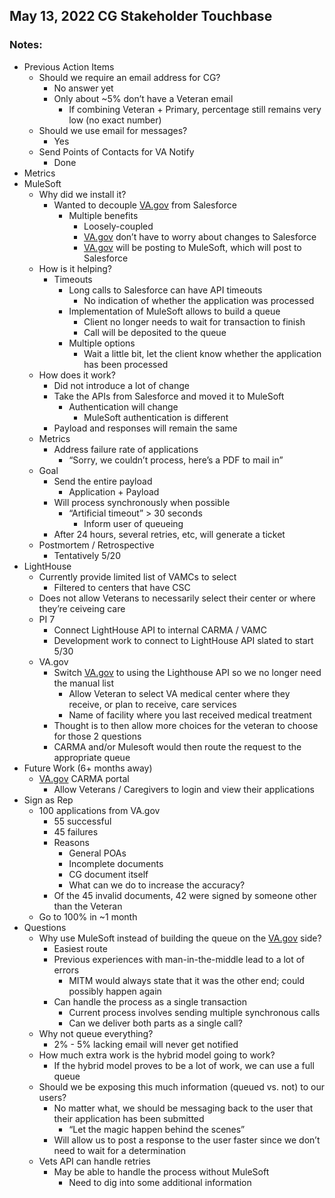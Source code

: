 ## May 13, 2022 CG Stakeholder Touchbase

### Notes:
- Previous Action Items
    - Should we require an email address for CG?
        - No answer yet
        - Only about ~5% don’t have a Veteran email
            - If combining Veteran + Primary, percentage still remains very low (no exact number)
    - Should we use email for messages?
        - Yes
    - Send Points of Contacts for VA Notify
        - Done
- Metrics
- MuleSoft
    - Why did we install it?
        - Wanted to decouple [VA.gov](http://VA.gov) from Salesforce
            - Multiple benefits
                - Loosely-coupled
                - [VA.gov](http://VA.gov) don’t have to worry about changes to Salesforce
                - [VA.gov](http://VA.gov) will be posting to MuleSoft, which will post to Salesforce
    - How is it helping?
        - Timeouts
            - Long calls to Salesforce can have API timeouts
                - No indication of whether the application was processed
            - Implementation of MuleSoft allows to build a queue
                - Client no longer needs to wait for transaction to finish
                - Call will be deposited to the queue
            - Multiple options
                - Wait a little bit, let the client know whether the application has been processed
    - How does it work?
        - Did not introduce a lot of change
        - Take the APIs from Salesforce and moved it to MuleSoft
            - Authentication will change
                - MuleSoft authentication is different
        - Payload and responses will remain the same
    - Metrics
        - Address failure rate of applications
            - “Sorry, we couldn’t process, here’s a PDF to mail in”
    - Goal
        - Send the entire payload
            - Application + Payload
        - Will process synchronously when possible
            - “Artificial timeout” > 30 seconds
                - Inform user of queueing
        - After 24 hours, several retries, etc, will generate a ticket
    - Postmortem / Retrospective
        - Tentatively 5/20
- LightHouse
    - Currently provide limited list of VAMCs to select
        - Filtered to centers that have CSC
    - Does not allow Veterans to necessarily select their center or where they’re ceiveing care
    - PI 7
        - Connect LightHouse API to internal CARMA / VAMC
        - Development work to connect to LightHouse API slated to start 5/30
    - VA.gov
        - Switch [VA.gov](http://VA.gov) to using the Lighthouse API so we no longer need the manual list
            - Allow Veteran to select VA medical center where they receive, or plan to receive, care services
            - Name of facility where you last received medical treatment
        - Thought is to then allow more choices for the veteran to choose for those 2 questions
        - CARMA and/or Mulesoft would then route the request to the appropriate queue
- Future Work (6+ months away)
    - [VA.gov](http://VA.gov) CARMA portal
        - Allow Veterans / Caregivers to login and view their applications
- Sign as Rep
    - 100 applications from VA.gov
        - 55 successful
        - 45 failures
        - Reasons
            - General POAs
            - Incomplete documents
            - CG document itself
            - What can we do to increase the accuracy?
        - Of the 45 invalid documents, 42 were signed by someone other than the Veteran
    - Go to 100% in ~1 month
- Questions
    - Why use MuleSoft instead of building the queue on the [VA.gov](http://VA.gov) side?
        - Easiest route
        - Previous experiences with man-in-the-middle lead to a lot of errors
            - MITM would always state that it was the other end; could possibly happen again
        - Can handle the process as a single transaction
            - Current process involves sending multiple synchronous calls
            - Can we deliver both parts as a single call?
    - Why not queue everything?
        - 2% - 5% lacking email will never get notified
    - How much extra work is the hybrid model going to work?
        - If the hybrid model proves to be a lot of work, we can use a full queue
    - Should we be exposing this much information (queued vs. not) to our users?
        - No matter what, we should be messaging back to the user that their application has been submitted
            - “Let the magic happen behind the scenes”
        - Will allow us to post a response to the user faster since we don’t need to wait for a determination
    - Vets API can handle retries
        - May be able to handle the process without MuleSoft
            - Need to dig into some additional information
